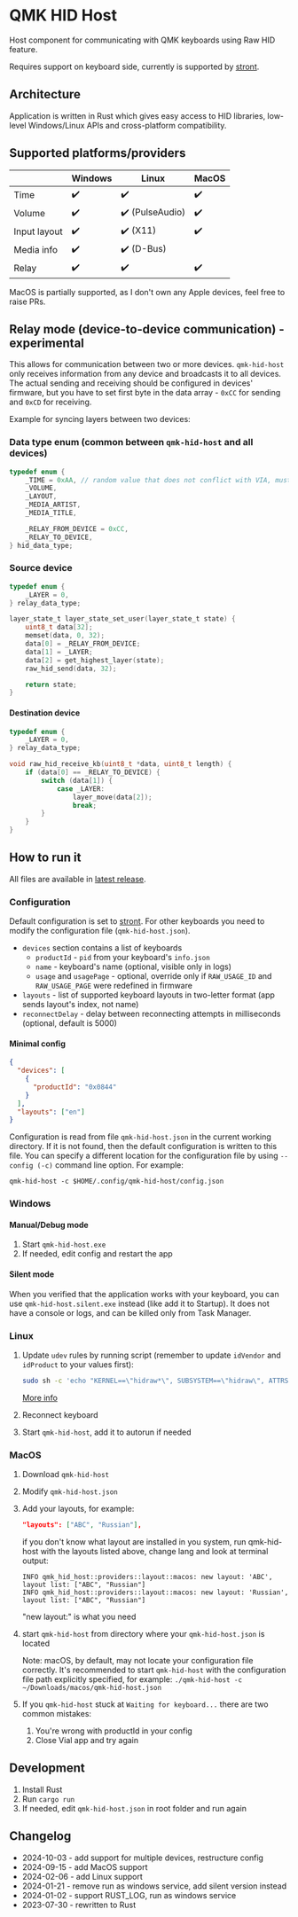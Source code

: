 # QMK HID Host

Host component for communicating with QMK keyboards using Raw HID feature.

Requires support on keyboard side, currently is supported by [stront](https://github.com/zzeneg/stront).

## Architecture

Application is written in Rust which gives easy access to HID libraries, low-level Windows/Linux APIs and cross-platform compatibility.

## Supported platforms/providers

|              | Windows            | Linux                           | MacOS              |
| ------------ | ------------------ | ------------------------------- | ------------------ |
| Time         | :heavy_check_mark: | :heavy_check_mark:              | :heavy_check_mark: |
| Volume       | :heavy_check_mark: | :heavy_check_mark: (PulseAudio) | :heavy_check_mark: |
| Input layout | :heavy_check_mark: | :heavy_check_mark: (X11)        | :heavy_check_mark: |
| Media info   | :heavy_check_mark: | :heavy_check_mark: (D-Bus)      |                    |
| Relay        | :heavy_check_mark: | :heavy_check_mark:              | :heavy_check_mark: |

MacOS is partially supported, as I don't own any Apple devices, feel free to raise PRs.

## Relay mode (device-to-device communication) - experimental

This allows for communication between two or more devices. `qmk-hid-host` only receives information from any device and broadcasts it to all devices. The actual sending and receiving should be configured in devices' firmware, but you have to set first byte in the data array - `0xCC` for sending and `0xCD` for receiving.

Example for syncing layers between two devices:

### Data type enum (common between `qmk-hid-host` and all devices)

```c
typedef enum {
    _TIME = 0xAA, // random value that does not conflict with VIA, must match companion app
    _VOLUME,
    _LAYOUT,
    _MEDIA_ARTIST,
    _MEDIA_TITLE,

    _RELAY_FROM_DEVICE = 0xCC,
    _RELAY_TO_DEVICE,
} hid_data_type;
```

### Source device

```c
typedef enum {
    _LAYER = 0,
} relay_data_type;

layer_state_t layer_state_set_user(layer_state_t state) {
    uint8_t data[32];
    memset(data, 0, 32);
    data[0] = _RELAY_FROM_DEVICE;
    data[1] = _LAYER;
    data[2] = get_highest_layer(state);
    raw_hid_send(data, 32);

    return state;
}
```

#### Destination device

```c
typedef enum {
    _LAYER = 0,
} relay_data_type;

void raw_hid_receive_kb(uint8_t *data, uint8_t length) {
    if (data[0] == _RELAY_TO_DEVICE) {
        switch (data[1]) {
            case _LAYER:
                layer_move(data[2]);
                break;
        }
    }
}
```

## How to run it

All files are available in [latest release](https://github.com/zzeneg/qmk-hid-host/releases/tag/latest).

### Configuration

Default configuration is set to [stront](https://github.com/zzeneg/stront). For other keyboards you need to modify the configuration file (`qmk-hid-host.json`).

- `devices` section contains a list of keyboards
  - `productId` - `pid` from your keyboard's `info.json`
  - `name` - keyboard's name (optional, visible only in logs)
  - `usage` and `usagePage` - optional, override only if `RAW_USAGE_ID` and `RAW_USAGE_PAGE` were redefined in firmware
- `layouts` - list of supported keyboard layouts in two-letter format (app sends layout's index, not name)
- `reconnectDelay` - delay between reconnecting attempts in milliseconds (optional, default is 5000)

#### Minimal config

```json
{
  "devices": [
    {
      "productId": "0x0844"
    }
  ],
  "layouts": ["en"]
}
```

Configuration is read from file `qmk-hid-host.json` in the current working directory. If it is not found, then the default configuration is written to this file.
You can specify a different location for the configuration file by using `--config (-c)` command line option. For example:

```
qmk-hid-host -c $HOME/.config/qmk-hid-host/config.json
```

### Windows

#### Manual/Debug mode

1. Start `qmk-hid-host.exe`
2. If needed, edit config and restart the app

#### Silent mode

When you verified that the application works with your keyboard, you can use `qmk-hid-host.silent.exe` instead (like add it to Startup). It does not have a console or logs, and can be killed only from Task Manager.

### Linux

1. Update `udev` rules by running script (remember to update `idVendor` and `idProduct` to your values first):

   ```sh
   sudo sh -c 'echo "KERNEL==\"hidraw*\", SUBSYSTEM==\"hidraw\", ATTRS{idVendor}==\"feed\", ATTRS{idProduct}==\"0844\", MODE=\"0666\"" > /etc/udev/rules.d/99-qmkhidhost.rules'
   ```

   [More info](https://get.vial.today/manual/linux-udev.html)

2. Reconnect keyboard
3. Start `qmk-hid-host`, add it to autorun if needed

### MacOS

1. Download `qmk-hid-host`
2. Modify `qmk-hid-host.json`
3. Add your layouts, for example:

   ```json
   "layouts": ["ABC", "Russian"],
   ```

   if you don't know what layout are installed in you system, run qmk-hid-host with the layouts listed above, change lang and look at terminal output:

   ```
   INFO qmk_hid_host::providers::layout::macos: new layout: 'ABC', layout list: ["ABC", "Russian"]
   INFO qmk_hid_host::providers::layout::macos: new layout: 'Russian', layout list: ["ABC", "Russian"]
   ```

   "new layout:" is what you need

4. start `qmk-hid-host` from directory where your `qmk-hid-host.json` is located

   Note: macOS, by default, may not locate your configuration file correctly. It's recommended to start `qmk-hid-host` with the configuration file path explicitly specified, for example:
        `./qmk-hid-host -c ~/Downloads/macos/qmk-hid-host.json`
   
6. If you `qmk-hid-host` stuck at `Waiting for keyboard...` there are two common mistakes:
   1. You're wrong with productId in your config
   2. Close Vial app and try again

## Development

1. Install Rust
2. Run `cargo run`
3. If needed, edit `qmk-hid-host.json` in root folder and run again

## Changelog

- 2024-10-03 - add support for multiple devices, restructure config
- 2024-09-15 - add MacOS support
- 2024-02-06 - add Linux support
- 2024-01-21 - remove run as windows service, add silent version instead
- 2024-01-02 - support RUST_LOG, run as windows service
- 2023-07-30 - rewritten to Rust
